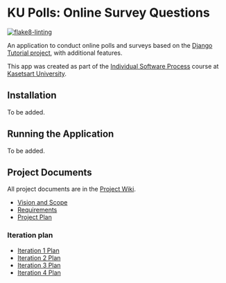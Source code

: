# KU Polls: Online Survey Questions 
[![flake8-linting](https://github.com/TeerapatTrepopsakulsin/ku-polls/actions/workflows/flake8-linting.yml/badge.svg)](https://github.com/TeerapatTrepopsakulsin/ku-polls/actions/workflows/flake8-linting.yml)

An application to conduct online polls and surveys based
on the [Django Tutorial project](https://docs.djangoproject.com/en/5.1/intro/), with
additional features.

This app was created as part of the [Individual Software Process](
https://cpske.github.io/ISP) course at [Kasetsart University](https://www.ku.ac.th).

## Installation

To be added.

## Running the Application

To be added.

## Project Documents

All project documents are in the [Project Wiki](../../wiki/Home).

- [Vision and Scope](../../wiki/Vision-and-Scope)
- [Requirements](../../wiki/Requirements)
- [Project Plan](../../wiki/Project%20Plan)

### Iteration plan
- [Iteration 1 Plan](../../wiki/Iteration-1-Plan)
- [Iteration 2 Plan](../../wiki/Iteration-2-Plan)
- [Iteration 3 Plan](../../wiki/Iteration-3-Plan)
- [Iteration 4 Plan](../../wiki/Iteration-4-Plan)
